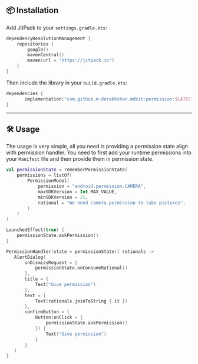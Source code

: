 ## 📦 Installation

Add JitPack to your `settings.gradle.kts`:

```kotlin
dependencyResolutionManagement {
    repositories {
        google()
        mavenCentral()
        maven(url = "https://jitpack.io")
    }
}
````

Then include the library in your `build.gradle.kts`:

```kotlin
dependencies {
       implementation("com.github.m-derakhshan.mdkit:permission:$LATEST_VERSION")
}
```

---

## 🛠️ Usage

The usage is very simple, all you need is providing a permission state align with permission handler.
You need to first add your runtime permissions into your `Manifest` file and then provide them in permission state.

```kotlin
val permissionState = rememberPermissionState(
    permissions = listOf(
        PermissionModel(
            permission = "android.permission.CAMERA",
            maxSDKVersion = Int.MAX_VALUE,
            minSDKVersion = 21,
            rational = "We need camera permission to take pictures",
        )
    )
)

LaunchedEffect(true) {
    permissionState.askPermission()
}

PermissionHandler(state = permissionState){ rationals ->
   AlertDialog(
       onDismissRequest = {
           permissionState.onConsumeRational()
       },
       title = {
           Text("Give permission")
       },
       text = {
           Text(rationals.joinToString { it })
       },
       confirmButton = {
           Button(onClick = {
               permissionState.askPermission()
           }) {
               Text("Give permission")
           }
       }
   )
}
```
